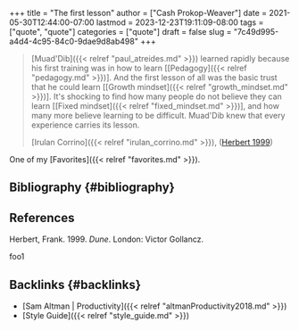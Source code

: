 +++
title = "The first lesson"
author = ["Cash Prokop-Weaver"]
date = 2021-05-30T12:44:00-07:00
lastmod = 2023-12-23T19:11:09-08:00
tags = ["quote", "quote"]
categories = ["quote"]
draft = false
slug = "7c49d995-a4d4-4c95-84c0-9dae9d8ab498"
+++

> [Muad'Dib]({{< relref "paul_atreides.md" >}}) learned rapidly because his first training was in how to learn [[Pedagogy]({{< relref "pedagogy.md" >}})]. And the first lesson of all was the basic trust that he could learn [[Growth mindset]({{< relref "growth_mindset.md" >}})]. It's shocking to find how many people do not believe they can learn [[Fixed mindset]({{< relref "fixed_mindset.md" >}})], and how many more believe learning to be difficult. Muad'Dib knew that every experience carries its lesson.
>
> [Irulan Corrino]({{< relref "irulan_corrino.md" >}}), (<a href="#citeproc_bib_item_1">Herbert 1999</a>)

One of my [Favorites]({{< relref "favorites.md" >}}).


## Bibliography {#bibliography}

## References

<style>.csl-entry{text-indent: -1.5em; margin-left: 1.5em;}</style><div class="csl-bib-body">
  <div class="csl-entry"><a id="citeproc_bib_item_1"></a>Herbert, Frank. 1999. <i>Dune</i>. London: Victor Gollancz.</div>
</div>

foo1


## Backlinks {#backlinks}

-   [Sam Altman | Productivity]({{< relref "altmanProductivity2018.md" >}})
-   [Style Guide]({{< relref "style_guide.md" >}})
